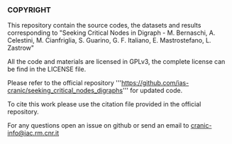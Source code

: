 ### COPYRIGHT

This repository contain the source codes, the datasets and results corresponding to
"Seeking Critical Nodes in Digraph - M. Bernaschi, A. Celestini, M. Cianfriglia, S. Guarino, G. F. Italiano, E. Mastrostefano, L. Zastrow"

All the code and materials are licensed in GPLv3, the complete license can be find in the LICENSE file.

Please refer to the official repository '''https://github.com/ias-cranic/seeking_critical_nodes_digraphs''' for updated code. 

To cite this work please use the citation file provided in the official repository. 

For any questions open an issue on github or send an email to <cranic-info@iac.rm.cnr.it> 
